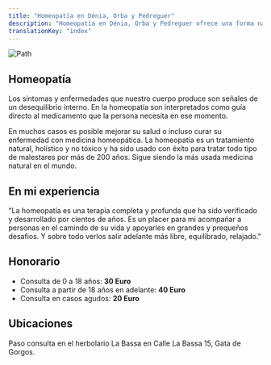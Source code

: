 ```yaml
---
title: "Homeopatía en Dénia, Orba y Pedreguer"
description: "Homeopatía en Dénia, Orba y Pedreguer ofrece una forma natural de tratar enfermedades y malestares emocionales"
translationKey: "index"
---
```


![Path](/images/path.jpg)

## Homeopatía

Los síntomas y enfermedades que nuestro cuerpo produce son señales de un desequilibrio interno. En la homeopatía son interpretados como guía directo al medicamento que la persona necesita en ese momento.

En muchos casos es posible mejorar su salud o incluso curar su enfermedad con medicina homeopática. La homeopatía es un tratamiento natural, holístico y no tóxico y ha sido usado con éxito para tratar todo tipo de malestares por más de 200 años. Sigue siendo la más usada medicina natural en el mundo.

## En mi experiencia

"La homeopatía es una terapia completa y profunda que ha sido verificado y desarrollado por cientos de años. Es un placer para mi acompañar a personas en el camindo de su vida y apoyarles en grandes y prequeños desafios. Y sobre todo verlos salir adelante más libre, equilibrado, relajado."

## Honorario

* Consulta de 0 a 18 años: **30 Euro**
* Consulta a partir de 18 años en adelante: **40 Euro**
* Consulta en casos agudos: **20 Euro**

## Ubicaciones

Paso consulta en el herbolario La Bassa en Calle La Bassa 15, Gata de Gorgos.
